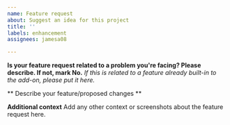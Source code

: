 ```yaml
---
name: Feature request
about: Suggest an idea for this project
title: ''
labels: enhancement
assignees: jamesa08

---
```


**Is your feature request related to a problem you're facing? Please describe. If not, mark No.**
*If this is related to a feature already built-in to the add-on, please put it here.*




** Describe your feature/proposed changes **



**Additional context**
Add any other context or screenshots about the feature request here.
